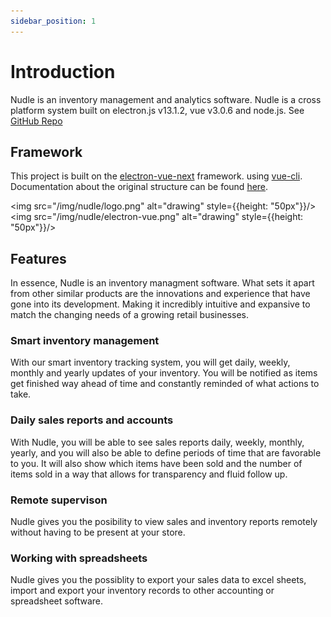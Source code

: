 ```yaml
---
sidebar_position: 1
---
```


# Introduction

Nudle is an inventory management and analytics software. Nudle is a cross platform system built on electron.js v13.1.2, vue v3.0.6 and node.js. See [GitHub Repo](https://github.com/enchird-entity/nudle-next.git)

## Framework

This project is built on the [electron-vue-next](https://ci010.github.io/electron-vue-next/) framework. 
using [vue-cli](https://github.com/vuejs/vue-cli). Documentation about the original structure can be found [here](https://simulatedgreg.gitbooks.io/electron-vue/content/index.html).

<img src="/img/nudle/logo.png" alt="drawing" style={{height: "50px"}}/>
<img src="/img/nudle/electron-vue.png" alt="drawing" style={{height: "50px"}}/>

## Features
In essence, Nudle is an inventory managment software. What sets it apart from other similar products are the innovations and experience that have gone into its development. Making it incredibly intuitive and expansive to match the changing needs of a growing retail businesses.

### Smart inventory management
With our smart inventory tracking system, you will get daily, weekly, monthly and yearly updates of your inventory. You will be notified as items get finished way ahead of time and constantly reminded of what actions to take.

### Daily sales reports and accounts
With Nudle, you will be able to see sales reports daily, weekly, monthly, yearly, and you will also be able to define periods of time that are favorable to you. It will also show which items have been sold and the number of items sold in a way that allows for transparency and fluid follow up.

### Remote supervison
Nudle gives you the posibility to view sales and inventory reports remotely without having to be present at your store.

### Working with spreadsheets
Nudle gives you the possiblity to export your sales data to excel sheets, import and export your inventory records to other accounting or spreadsheet software.



